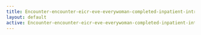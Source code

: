 ```yaml
---
title: Encounter-encounter-eicr-eve-everywoman-completed-inpatient-intro
layout: default
active: Encounter-encounter-eicr-eve-everywoman-completed-inpatient-intro
---
```


